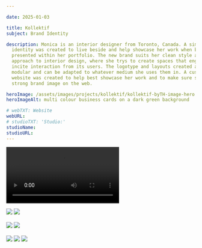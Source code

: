 ```yaml
---

date: 2025-01-03

title: Kollektif
subject: Brand Identity

description: Monica is an interior designer from Toronto, Canada. A simple brand
  identity was created to live beside and help showcase her work when being
  presented within her portfolio. The new brand suits her clean style and
  approach to interior design, where she trys to create spaces that engage and
  incite interaction from its users. The logotype and layouts created are
  modular and can be adapted to whatever medium she uses them in. A custom
  website was created to help best showcase her work and to make sure she has a
  strong brand image on the web.

heroImage: /assets/images/projects/kollektif/kollektif-byTH-image-hero.webp
heroImageAlt: multi colour business cards on a dark green background

# webTXT: Website
webURL:
# studioTXT: 'Studio:'
studioName:
studioURL:
---
```





<video loading="lazy" src="/assets/images/projects/kollektif/kollektif-byTH-horizontal-video-1.mp4" type="video/mp4" autoplay loop mute></video>

<img loading="lazy" src="/assets/images/projects/kollektif/kollektif-byTH-horizontal-image-2.webp" alt=" ">

<img loading="lazy" src="/assets/images/projects/kollektif/kollektif-byTH-horizontal-image-3.webp" alt=" ">


<div class="two-col">
    <img loading="lazy" src="/assets/images/projects/kollektif/kollektif-byTH-vertical-image-4.webp" alt="">
    <img loading="lazy" src="/assets/images/projects/kollektif/kollektif-byTH-vertical-image-5.png" alt="">
</div>


<img loading="lazy" src="/assets/images/projects/kollektif/kollektif-byTH-horizontal-image-6.webp" alt=" ">

<img loading="lazy" src="/assets/images/projects/kollektif/kollektif-byTH-horizontal-image-7.webp" alt=" ">


<div class="two-col">
    <img loading="lazy" src="/assets/images/projects/kollektif/kollektif-byTH-vertical-image-8.webp" alt="">
    <img loading="lazy" src="/assets/images/projects/kollektif/kollektif-byTH-vertical-image-9.webp" alt="">
</div>


<img loading="lazy" src="/assets/images/projects/kollektif/kollektif-byTH-horizontal-image-10.webp" alt=" ">

<img loading="lazy" src="/assets/images/projects/kollektif/kollektif-byTH-horizontal-image-11.webp" alt=" ">

<img loading="lazy" src="/assets/images/projects/kollektif/kollektif-byTH-horizontal-image-12.webp" alt=" ">